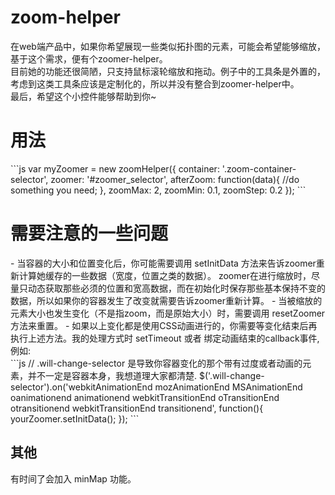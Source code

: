 # zoom-helper
<span>在web端产品中，如果你希望展现一些类似拓扑图的元素，可能会希望能够缩放，基于这个需求，便有个zoomer-helper。</span><br>
<span>目前她的功能还很简陋，只支持鼠标滚轮缩放和拖动。例子中的工具条是外置的，考虑到这类工具条应该是定制化的，所以并没有整合到zoomer-helper中。</span><br>
<span>最后，希望这个小控件能够帮助到你~ </span>

<h1>用法</h1>
```js
var myZoomer = new zoomHelper({
	container: '.zoom-container-selector',
	zoomer: '#zoomer_selector',
	afterZoom: function(data){
	    //do something you need;
	},
	zoomMax: 2,
	zoomMin: 0.1,
	zoomStep: 0.2
});	
```
<h1>需要注意的一些问题</h1>
- 当容器的大小和位置变化后，你可能需要调用 setInitData 方法来告诉zoomer重新计算她缓存的一些数据（宽度，位置之类的数据）。
zoomer在进行缩放时，尽量只动态获取那些必须的位置和宽高数据，而在初始化时保存那些基本保持不变的数据，所以如果你的容器发生了改变就需要告诉zoomer重新计算。
- 当被缩放的元素大小也发生变化（不是指zoom，而是原始大小）时，需要调用 resetZoomer 方法来重置。
- 如果以上变化都是使用CSS动画进行的，你需要等变化结束后再执行上述方法。我的处理方式时 setTimeout 或者 绑定动画结束的callback事件,例如:<br>
```js
	// .will-change-selector 是导致你容器变化的那个带有过度或者动画的元素，并不一定是容器本身，我想道理大家都清楚.
	$('.will-change-selector').on('webkitAnimationEnd mozAnimationEnd MSAnimationEnd oanimationend animationend webkitTransitionEnd oTransitionEnd otransitionend webkitTransitionEnd transitionend', function(){
		yourZoomer.setInitData();
	});
```

<h2>其他</h2>
<span>有时间了会加入 minMap 功能。</span>
